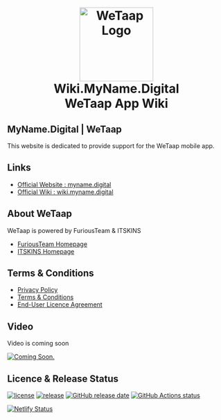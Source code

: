 <h1 align="center">
<img src="https://myname.digital/assets/img/logo/wetaap_logo_black.png" alt="WeTaap Logo" width="170">
<br>Wiki.MyName.Digital<br>WeTaap App Wiki
</h1>

## MyName.Digital | WeTaap

This website is dedicated to provide support for the WeTaap mobile app.

## Links

- [Official Website : myname.digital]
- [Official Wiki : wiki.myname.digital]

[Official Website : myname.digital]: https://myname.digital
[Official Wiki : wiki.myname.digital]: https://wiki.myname.digital

## About WeTaap

WeTaap is powered by FuriousTeam & ITSKINS

- [FuriousTeam Homepage](https://furiousteam.com/)
- [ITSKINS Homepage](https://itskins.com/)

## Terms & Conditions

- [Privacy Policy](https://myname.digital/terms/privacy-policy)
- [Terms & Conditions](https://myname.digital/terms/terms-and-conditions)
- [End-User Licence Agreement](https://myname.digital/terms/eula)

## Video

Video is coming soon

[![Coming Soon.](https://myname.digital/assets/img/logo/wetaap_logo_black.png)](https://www.youtube.com/watch?v=uQekepZesE0)

## Licence & Release Status

[![license](https://img.shields.io/github/license/furiousteam/wiki.myname.digital.svg)](https://github.com/furiousteam/wiki.myname.digital/blob/main/LICENSE)
[![release](https://img.shields.io/github/release/furiousteam/wiki.myname.digital.svg)](https://github.com/furiousteam/wiki.myname.digital/releases/latest)
[![GitHub release date](https://img.shields.io/github/release-date/furiousteam/wiki.myname.digital.svg)](https://github.com/furiousteam/wiki.myname.digital/releases)
[![GitHub Actions status](https://github.com/furiousteam/wiki.myname.digital/workflows/github%20pages/badge.svg)](https://github.com/furiousteam/wiki.myname.digital/actions)

[![Netlify Status](https://api.netlify.com/api/v1/badges/6eea5dbc-d2ce-44da-9a6a-cbe05b785e37/deploy-status)](https://app.netlify.com/sites/gifted-poincare-c9654e/deploys)

<!-- https://shields.io/ -->